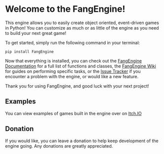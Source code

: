 # Welcome to the FangEngine!

This engine allows you to easily create object oriented, event-driven games in Python! You can customize as much or as little of the engine as you need to build your next great game!

To get started, simply run the following command in your terminal:
```
pip install FangEngine
```

Now that everything is installed, you can check out the [FangEngine Documentation](https://cpsuperstore.github.io/FangEngineDocs) for a full list of functions and classes, the [FangEngine Wiki](https://github.com/CPSuperstore/FangEngineDocs/wiki) for guides on performing specific tasks, or the [Issue Tracker](https://github.com/CPSuperstore/FangEngine/issues) if you encounter a problem with the engine, or would like a new feature.

Thank you for using FangEngine, and good luck with your next project!

## Examples
You can view examples of games built in the engine over on [Itch.IO](https://cpsuperstore.itch.io/)

## Donation
If you would like, you can leave a donation to help keep development of the engine going. Any donations are greatly appreciated.
